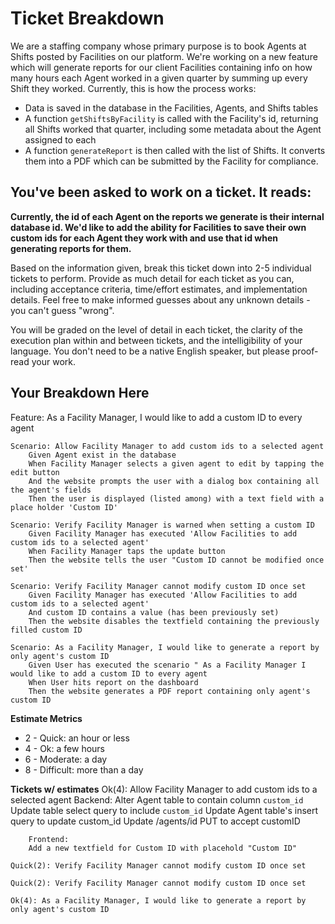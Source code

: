 # Ticket Breakdown
We are a staffing company whose primary purpose is to book Agents at Shifts posted by Facilities on our platform. We're working on a new feature which will generate reports for our client Facilities containing info on how many hours each Agent worked in a given quarter by summing up every Shift they worked. Currently, this is how the process works:

- Data is saved in the database in the Facilities, Agents, and Shifts tables
- A function `getShiftsByFacility` is called with the Facility's id, returning all Shifts worked that quarter, including some metadata about the Agent assigned to each
- A function `generateReport` is then called with the list of Shifts. It converts them into a PDF which can be submitted by the Facility for compliance.

## You've been asked to work on a ticket. It reads:

**Currently, the id of each Agent on the reports we generate is their internal database id. We'd like to add the ability for Facilities to save their own custom ids for each Agent they work with and use that id when generating reports for them.**


Based on the information given, break this ticket down into 2-5 individual tickets to perform. Provide as much detail for each ticket as you can, including acceptance criteria, time/effort estimates, and implementation details. Feel free to make informed guesses about any unknown details - you can't guess "wrong".


You will be graded on the level of detail in each ticket, the clarity of the execution plan within and between tickets, and the intelligibility of your language. You don't need to be a native English speaker, but please proof-read your work.

## Your Breakdown Here

Feature: As a Facility Manager, I would like to add a custom ID to every agent

    Scenario: Allow Facility Manager to add custom ids to a selected agent
        Given Agent exist in the database
        When Facility Manager selects a given agent to edit by tapping the edit button
        And the website prompts the user with a dialog box containing all the agent's fields
        Then the user is displayed (listed among) with a text field with a place holder 'Custom ID'

    Scenario: Verify Facility Manager is warned when setting a custom ID
        Given Facility Manager has executed 'Allow Facilities to add custom ids to a selected agent'
        When Facility Manager taps the update button
        Then the website tells the user "Custom ID cannot be modified once set'

    Scenario: Verify Facility Manager cannot modify custom ID once set
        Given Facility Manager has executed 'Allow Facilities to add custom ids to a selected agent'
        And custom ID contains a value (has been previously set)
        Then the website disables the textfield containing the previously filled custom ID

    Scenario: As a Facility Manager, I would like to generate a report by only agent's custom ID
        Given User has executed the scenario " As a Facility Manager I would like to add a custom ID to every agent
        When User hits report on the dashboard
        Then the website generates a PDF report containing only agent's custom ID

**Estimate Metrics**
- 2 - Quick: an hour or less
- 4 - Ok: a few hours
- 6 - Moderate: a day
- 8 - Difficult: more than a day

**Tickets w/ estimates**
    Ok(4): Allow Facility Manager to add custom ids to a selected agent
        Backend:
        Alter Agent table to contain column `custom_id`
        Update table select query to include `custom_id`
        Update Agent table's insert query to update custom_id
        Update /agents/id PUT to accept customID
        
        Frontend:
        Add a new textfield for Custom ID with placehold "Custom ID"

    Quick(2): Verify Facility Manager cannot modify custom ID once set

    Quick(2): Verify Facility Manager cannot modify custom ID once set

    Ok(4): As a Facility Manager, I would like to generate a report by only agent's custom ID


